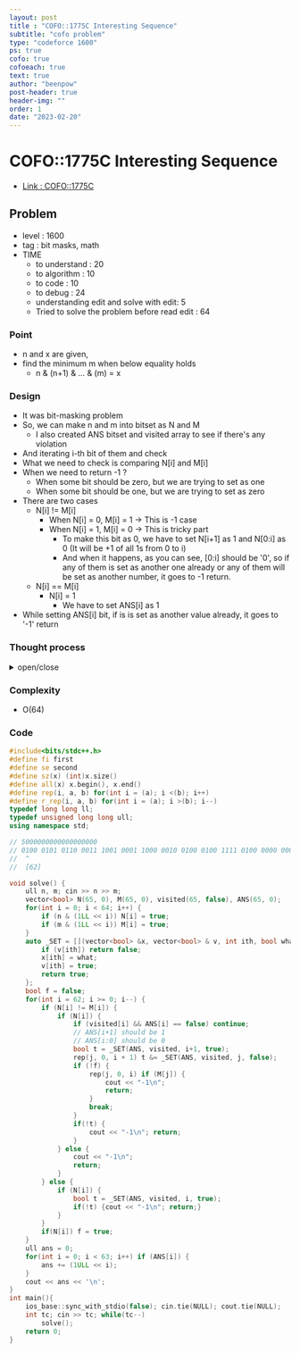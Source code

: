 ```yaml
---
layout: post
title : "COFO::1775C Interesting Sequence"
subtitle: "cofo problem"
type: "codeforce 1600"
ps: true
cofo: true
cofoeach: true
text: true
author: "beenpow"
post-header: true
header-img: ""
order: 1
date: "2023-02-20"
---
```

# COFO::1775C Interesting Sequence
- [Link : COFO::1775C](https://codeforces.com/contest/1775/problem/C)


## Problem 

- level : 1600
- tag : bit masks, math
- TIME
  - to understand    : 20
  - to algorithm     : 10
  - to code          : 10
  - to debug         : 24
  - understanding edit and solve with edit: 5
  - Tried to solve the problem before read edit : 64

### Point
- n and x are given,
- find the minimum m when below equality holds
  - n & (n+1) & ... & (m) = x

### Design
- It was bit-masking problem
- So, we can make n and m into bitset as N and M
  - I also created ANS bitset and visited array to see if there's any violation
- And iterating i-th bit of them and check
- What we need to check is comparing N[i] and M[i]
- When we need to return -1 ?
  - When some bit should be zero, but we are trying to set as one
  - When some bit should be one,  but we are trying to set as zero
- There are two cases
  - N[i] != M[i]
    - When N[i] = 0, M[i] = 1 -> This is -1 case
    - When N[i] = 1, M[i] = 0 -> This is tricky part
      - To make this bit as 0, we have to set N[i+1] as 1 and N[0:i] as 0 (It will be +1 of all 1s from 0 to i)
      - And when it happens, as you can see, [0:i] should be '0', so if any of them is set as another one already or any of them will be set as another number, it goes to -1 return.
  - N[i] == M[i]
    - N[i] = 1
      - We have to set ANS[i] as 1
- While setting ANS[i] bit, if is is set as another value already, it goes to '-1' return

### Thought process

<details>
<summary> open/close </summary>
out.println("<td style='width:500px; height:80px; word_wrap:break-word;  word-break: break-all; 'colspan='4'>"+content.replace("\r\n", "<br>").replace(" ", "&nbsp")+"</td>");

<!-- above empty line should exist -->
<pre>
N 부터 AND 연산으로 몇까지 계산해야 M 을 만들 수 있을까?

N = ... a[5] a[4] a[3]  a[2] a[1] a[0]      < 초기값 N>
M = ... b[5] b[4] b[3] b[2] b[1] b[0]     < AND 연산 결과 목표값 >

T = ... t[5] t[4] t[3] t[2] t[1] t[0]            < 

ans = 0;
if (a[5] != b[5]) {
	if (a[5] == 1) {
		// t[5]위치에 0이 최소 1회와야함.
		// t[5] 위치를 0으로 만드는, N보다 큰 최소값
		// t[6] = 1, t[5] = t[4] = t[3] = t[2] = t[1] = t[0] = 0
		// cur = 위에서 정한 t 값으로 만든 integer 값
	} else  return -1;
} else {
	if (a[5] == 1) {
		t[5] = 1, t[4] = t[3] = t[2] = t[1] = t[0] = 0
		cur = 위에서 정한 t 값으로 만든 integer 값
	}
}
ans += cur

* 위 로직으로 가장 작은 cur 값을 구한다.
. 그리고 이 값을 ans  에 더해간다.
. 따라서, 각 위치별로 필요한 수를 맞춰가는 것



* -1 인 경우,
	1. a[i] = 0 인데, b[i] = 1 인 것이 있는 경우
	2. 더 있을까?

</pre>

</details>

### Complexity
- O(64)

### Code

```cpp
#include<bits/stdc++.h>
#define fi first
#define se second
#define sz(x) (int)x.size()
#define all(x) x.begin(), x.end()
#define rep(i, a, b) for(int i = (a); i <(b); i++)
#define r_rep(i, a, b) for(int i = (a); i >(b); i--)
typedef long long ll;
typedef unsigned long long ull;
using namespace std;

// 5000000000000000000
// 0100 0101 0110 0011 1001 0001 1000 0010 0100 0100 1111 0100 0000 0000 0000 0000
//  ^
//  [62]

void solve() {
    ull n, m; cin >> n >> m;
    vector<bool> N(65, 0), M(65, 0), visited(65, false), ANS(65, 0);
    for(int i = 0; i < 64; i++) {
        if (n & (1LL << i)) N[i] = true;
        if (m & (1LL << i)) M[i] = true;
    }
    auto _SET = [](vector<bool> &x, vector<bool> & v, int ith, bool what){
        if (v[ith]) return false;
        x[ith] = what;
        v[ith] = true;
        return true;
    };
    bool f = false;
    for(int i = 62; i >= 0; i--) {
        if (N[i] != M[i]) {
            if (N[i]) {
                if (visited[i] && ANS[i] == false) continue;
                // ANS[i+1] should be 1
                // ANS[i:0] should be 0
                bool t = _SET(ANS, visited, i+1, true);
                rep(j, 0, i + 1) t &= _SET(ANS, visited, j, false);
                if (!f) {
                    rep(j, 0, i) if (M[j]) {
                        cout << "-1\n";
                        return;
                    }
                    break;
                }
                if(!t) {
                    cout << "-1\n"; return;
                }
            } else {
                cout << "-1\n";
                return;
            }
        } else {
            if (N[i]) {
                bool t = _SET(ANS, visited, i, true);
                if(!t) {cout << "-1\n"; return;}
            }
        }
        if(N[i]) f = true;
    }
    ull ans = 0;
    for(int i = 0; i < 63; i++) if (ANS[i]) {
        ans += (1ULL << i);
    }
    cout << ans << '\n';
}
int main(){
    ios_base::sync_with_stdio(false); cin.tie(NULL); cout.tie(NULL);
    int tc; cin >> tc; while(tc--)
        solve();
    return 0;
}
```
